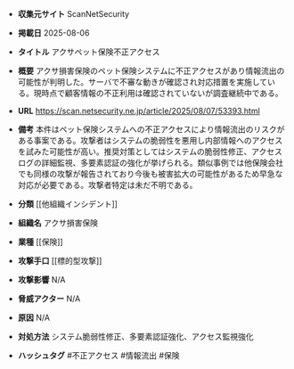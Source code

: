 - **収集元サイト**
ScanNetSecurity

- **掲載日**
2025-08-06

- **タイトル**
アクサペット保険不正アクセス

- **概要**
アクサ損害保険のペット保険システムに不正アクセスがあり情報流出の可能性が判明した。サーバで不審な動きが確認され対応措置を実施している。現時点で顧客情報の不正利用は確認されていないが調査継続中である。

- **URL**
https://scan.netsecurity.ne.jp/article/2025/08/07/53393.html

- **備考**
本件はペット保険システムへの不正アクセスにより情報流出のリスクがある事案である。攻撃者はシステムの脆弱性を悪用し内部情報へのアクセスを試みた可能性が高い。推奨対策としてはシステムの脆弱性修正、アクセスログの詳細監視、多要素認証の強化が挙げられる。類似事例では他保険会社でも同様の攻撃が報告されており今後も被害拡大の可能性があるため早急な対応が必要である。攻撃者特定は未だ不明である。

- **分類**
[[他組織インシデント]]

- **組織名**
アクサ損害保険

- **業種**
[[保険]]

- **攻撃手口**
[[標的型攻撃]]

- **攻撃影響**
N/A

- **脅威アクター**
N/A

- **原因**
N/A

- **対処方法**
システム脆弱性修正、多要素認証強化、アクセス監視強化

- **ハッシュタグ**
#不正アクセス #情報流出 #保険
